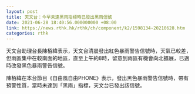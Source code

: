 ```yaml
---
layout: post
title: 天文台：今早未達黑雨指標時已發出黑雨信號
date: 2021-06-28 18:40:56.000000000 +08:00
link: https://news.rthk.hk/rthk/ch/component/k2/1598134-20210628.htm
categories: rthk
---
```


天文台助理台長陳栢緯表示，天文台清晨發出紅色暴雨警告信號時，天氣已較差，但雨區集中在較南面的地區，直至上午約8時，留意到雨區有機會向北擴展，已適時改發黑色暴雨警告信號。

陳栢緯在本台節目《自由風自由PHONE》表示，發出黑色暴雨警告信號時，帶有預警性質，當時未達到「黑雨」指標，天文台已發出該信號。
